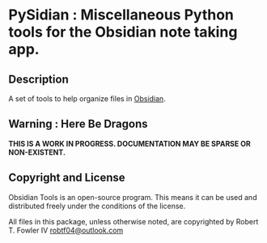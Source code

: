 # PySidian :  Miscellaneous Python tools for the Obsidian note taking app.

## Description

A set of tools to help organize files in [Obsidian](https://obsidian.md).

## Warning : Here Be Dragons

**THIS IS A WORK IN PROGRESS.  DOCUMENTATION MAY BE SPARSE OR NON-EXISTENT.**

## Copyright and License

Obsidian Tools is an open-source program. This means it can be used and distributed freely under the conditions of the license.

All files in this package, unless otherwise noted, are copyrighted by Robert T. Fowler IV <robtf04@outlook.com>


